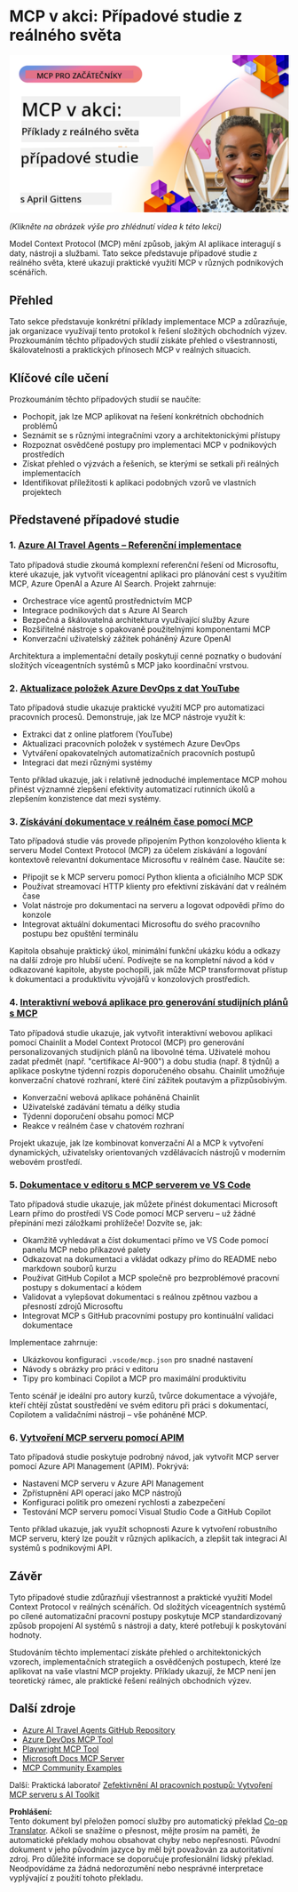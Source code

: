 <!--
CO_OP_TRANSLATOR_METADATA:
{
  "original_hash": "61a160248efabe92b09d7b08293d17db",
  "translation_date": "2025-08-18T14:50:50+00:00",
  "source_file": "09-CaseStudy/README.md",
  "language_code": "cs"
}
-->
# MCP v akci: Případové studie z reálného světa

[![MCP v akci: Případové studie z reálného světa](../../../translated_images/10.3262cc80b4de5071fde8ba74c5c5d6738a0a9f398dcc0423f0210f632e2238b8.cs.png)](https://youtu.be/IxshWb2Az5w)

_(Klikněte na obrázek výše pro zhlédnutí videa k této lekci)_

Model Context Protocol (MCP) mění způsob, jakým AI aplikace interagují s daty, nástroji a službami. Tato sekce představuje případové studie z reálného světa, které ukazují praktické využití MCP v různých podnikových scénářích.

## Přehled

Tato sekce představuje konkrétní příklady implementace MCP a zdůrazňuje, jak organizace využívají tento protokol k řešení složitých obchodních výzev. Prozkoumáním těchto případových studií získáte přehled o všestrannosti, škálovatelnosti a praktických přínosech MCP v reálných situacích.

## Klíčové cíle učení

Prozkoumáním těchto případových studií se naučíte:

- Pochopit, jak lze MCP aplikovat na řešení konkrétních obchodních problémů
- Seznámit se s různými integračními vzory a architektonickými přístupy
- Rozpoznat osvědčené postupy pro implementaci MCP v podnikových prostředích
- Získat přehled o výzvách a řešeních, se kterými se setkali při reálných implementacích
- Identifikovat příležitosti k aplikaci podobných vzorů ve vlastních projektech

## Představené případové studie

### 1. [Azure AI Travel Agents – Referenční implementace](./travelagentsample.md)

Tato případová studie zkoumá komplexní referenční řešení od Microsoftu, které ukazuje, jak vytvořit víceagentní aplikaci pro plánování cest s využitím MCP, Azure OpenAI a Azure AI Search. Projekt zahrnuje:

- Orchestrace více agentů prostřednictvím MCP
- Integrace podnikových dat s Azure AI Search
- Bezpečná a škálovatelná architektura využívající služby Azure
- Rozšiřitelné nástroje s opakovaně použitelnými komponentami MCP
- Konverzační uživatelský zážitek poháněný Azure OpenAI

Architektura a implementační detaily poskytují cenné poznatky o budování složitých víceagentních systémů s MCP jako koordinační vrstvou.

### 2. [Aktualizace položek Azure DevOps z dat YouTube](./UpdateADOItemsFromYT.md)

Tato případová studie ukazuje praktické využití MCP pro automatizaci pracovních procesů. Demonstruje, jak lze MCP nástroje využít k:

- Extrakci dat z online platforem (YouTube)
- Aktualizaci pracovních položek v systémech Azure DevOps
- Vytváření opakovatelných automatizačních pracovních postupů
- Integraci dat mezi různými systémy

Tento příklad ukazuje, jak i relativně jednoduché implementace MCP mohou přinést významné zlepšení efektivity automatizací rutinních úkolů a zlepšením konzistence dat mezi systémy.

### 3. [Získávání dokumentace v reálném čase pomocí MCP](./docs-mcp/README.md)

Tato případová studie vás provede připojením Python konzolového klienta k serveru Model Context Protocol (MCP) za účelem získávání a logování kontextově relevantní dokumentace Microsoftu v reálném čase. Naučíte se:

- Připojit se k MCP serveru pomocí Python klienta a oficiálního MCP SDK
- Používat streamovací HTTP klienty pro efektivní získávání dat v reálném čase
- Volat nástroje pro dokumentaci na serveru a logovat odpovědi přímo do konzole
- Integrovat aktuální dokumentaci Microsoftu do svého pracovního postupu bez opuštění terminálu

Kapitola obsahuje praktický úkol, minimální funkční ukázku kódu a odkazy na další zdroje pro hlubší učení. Podívejte se na kompletní návod a kód v odkazované kapitole, abyste pochopili, jak může MCP transformovat přístup k dokumentaci a produktivitu vývojářů v konzolových prostředích.

### 4. [Interaktivní webová aplikace pro generování studijních plánů s MCP](./docs-mcp/README.md)

Tato případová studie ukazuje, jak vytvořit interaktivní webovou aplikaci pomocí Chainlit a Model Context Protocol (MCP) pro generování personalizovaných studijních plánů na libovolné téma. Uživatelé mohou zadat předmět (např. "certifikace AI-900") a dobu studia (např. 8 týdnů) a aplikace poskytne týdenní rozpis doporučeného obsahu. Chainlit umožňuje konverzační chatové rozhraní, které činí zážitek poutavým a přizpůsobivým.

- Konverzační webová aplikace poháněná Chainlit
- Uživatelské zadávání tématu a délky studia
- Týdenní doporučení obsahu pomocí MCP
- Reakce v reálném čase v chatovém rozhraní

Projekt ukazuje, jak lze kombinovat konverzační AI a MCP k vytvoření dynamických, uživatelsky orientovaných vzdělávacích nástrojů v moderním webovém prostředí.

### 5. [Dokumentace v editoru s MCP serverem ve VS Code](./docs-mcp/README.md)

Tato případová studie ukazuje, jak můžete přinést dokumentaci Microsoft Learn přímo do prostředí VS Code pomocí MCP serveru – už žádné přepínání mezi záložkami prohlížeče! Dozvíte se, jak:

- Okamžitě vyhledávat a číst dokumentaci přímo ve VS Code pomocí panelu MCP nebo příkazové palety
- Odkazovat na dokumentaci a vkládat odkazy přímo do README nebo markdown souborů kurzu
- Používat GitHub Copilot a MCP společně pro bezproblémové pracovní postupy s dokumentací a kódem
- Validovat a vylepšovat dokumentaci s reálnou zpětnou vazbou a přesností zdrojů Microsoftu
- Integrovat MCP s GitHub pracovními postupy pro kontinuální validaci dokumentace

Implementace zahrnuje:

- Ukázkovou konfiguraci `.vscode/mcp.json` pro snadné nastavení
- Návody s obrázky pro práci v editoru
- Tipy pro kombinaci Copilot a MCP pro maximální produktivitu

Tento scénář je ideální pro autory kurzů, tvůrce dokumentace a vývojáře, kteří chtějí zůstat soustředění ve svém editoru při práci s dokumentací, Copilotem a validačními nástroji – vše poháněné MCP.

### 6. [Vytvoření MCP serveru pomocí APIM](./apimsample.md)

Tato případová studie poskytuje podrobný návod, jak vytvořit MCP server pomocí Azure API Management (APIM). Pokrývá:

- Nastavení MCP serveru v Azure API Management
- Zpřístupnění API operací jako MCP nástrojů
- Konfiguraci politik pro omezení rychlosti a zabezpečení
- Testování MCP serveru pomocí Visual Studio Code a GitHub Copilot

Tento příklad ukazuje, jak využít schopnosti Azure k vytvoření robustního MCP serveru, který lze použít v různých aplikacích, a zlepšit tak integraci AI systémů s podnikovými API.

## Závěr

Tyto případové studie zdůrazňují všestrannost a praktické využití Model Context Protocol v reálných scénářích. Od složitých víceagentních systémů po cílené automatizační pracovní postupy poskytuje MCP standardizovaný způsob propojení AI systémů s nástroji a daty, které potřebují k poskytování hodnoty.

Studováním těchto implementací získáte přehled o architektonických vzorech, implementačních strategiích a osvědčených postupech, které lze aplikovat na vaše vlastní MCP projekty. Příklady ukazují, že MCP není jen teoretický rámec, ale praktické řešení reálných obchodních výzev.

## Další zdroje

- [Azure AI Travel Agents GitHub Repository](https://github.com/Azure-Samples/azure-ai-travel-agents)
- [Azure DevOps MCP Tool](https://github.com/microsoft/azure-devops-mcp)
- [Playwright MCP Tool](https://github.com/microsoft/playwright-mcp)
- [Microsoft Docs MCP Server](https://github.com/MicrosoftDocs/mcp)
- [MCP Community Examples](https://github.com/microsoft/mcp)

Další: Praktická laboratoř [Zefektivnění AI pracovních postupů: Vytvoření MCP serveru s AI Toolkit](../10-StreamliningAIWorkflowsBuildingAnMCPServerWithAIToolkit/README.md)

**Prohlášení:**  
Tento dokument byl přeložen pomocí služby pro automatický překlad [Co-op Translator](https://github.com/Azure/co-op-translator). Ačkoli se snažíme o přesnost, mějte prosím na paměti, že automatické překlady mohou obsahovat chyby nebo nepřesnosti. Původní dokument v jeho původním jazyce by měl být považován za autoritativní zdroj. Pro důležité informace se doporučuje profesionální lidský překlad. Neodpovídáme za žádná nedorozumění nebo nesprávné interpretace vyplývající z použití tohoto překladu.
